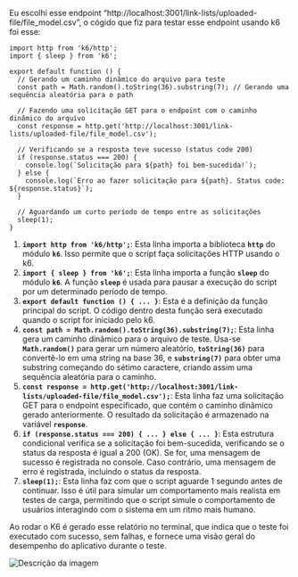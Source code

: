 Eu escolhi esse endpoint “http://localhost:3001/link-lists/uploaded-file/file_model.csv”, o cógido que fiz para testar esse endpoint usando k6 foi esse:

```
import http from 'k6/http';
import { sleep } from 'k6';

export default function () {
  // Gerando um caminho dinâmico do arquivo para teste
  const path = Math.random().toString(36).substring(7); // Gerando uma sequência aleatória para o path
  
  // Fazendo uma solicitação GET para o endpoint com o caminho dinâmico do arquivo
  const response = http.get('http://localhost:3001/link-lists/uploaded-file/file_model.csv');
    
  // Verificando se a resposta teve sucesso (status code 200)
  if (response.status === 200) {
    console.log(`Solicitação para ${path} foi bem-sucedida!`);
  } else {
    console.log(`Erro ao fazer solicitação para ${path}. Status code: ${response.status}`);
  }

  // Aguardando um curto período de tempo entre as solicitações
  sleep(1);
}
```

1. **`import http from 'k6/http';`**: Esta linha importa a biblioteca **`http`** do módulo **`k6`**. Isso permite que o script faça solicitações HTTP usando o k6.
2. **`import { sleep } from 'k6';`**: Esta linha importa a função **`sleep`** do módulo **`k6`**. A função **`sleep`** é usada para pausar a execução do script por um determinado período de tempo.
3. **`export default function () { ... }`**: Esta é a definição da função principal do script. O código dentro desta função será executado quando o script for iniciado pelo k6.
4. **`const path = Math.random().toString(36).substring(7);`**: Esta linha gera um caminho dinâmico para o arquivo de teste. Usa-se **`Math.random()`** para gerar um número aleatório, **`toString(36)`** para convertê-lo em uma string na base 36, e **`substring(7)`** para obter uma substring começando do sétimo caractere, criando assim uma sequência aleatória para o caminho.
5. **`const response = http.get('http://localhost:3001/link-lists/uploaded-file/file_model.csv');`**: Esta linha faz uma solicitação GET para o endpoint especificado, que contém o caminho dinâmico gerado anteriormente. O resultado da solicitação é armazenado na variável **`response`**.
6. **`if (response.status === 200) { ... } else { ... }`**: Esta estrutura condicional verifica se a solicitação foi bem-sucedida, verificando se o status da resposta é igual a 200 (OK). Se for, uma mensagem de sucesso é registrada no console. Caso contrário, uma mensagem de erro é registrada, incluindo o status da resposta.
7. **`sleep(1);`**: Esta linha faz com que o script aguarde 1 segundo antes de continuar. Isso é útil para simular um comportamento mais realista em testes de carga, permitindo que o script simule o comportamento de usuários interagindo com o sistema em um ritmo mais humano.

Ao rodar o K6 é gerado esse relatório no terminal, que indica que o teste foi executado com sucesso, sem falhas, e fornece uma visão geral do desempenho do aplicativo durante o teste.

![Descrição da imagem](C:\Users\Inteli\Documents\GitHub\M09-SEM7-PROG-k6\assets\Untitled.png)
